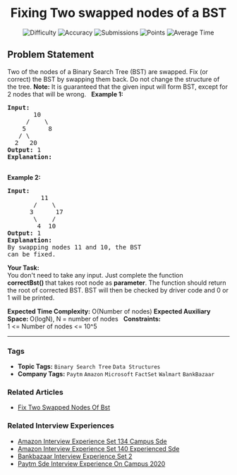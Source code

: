 <h1 align="center">Fixing Two swapped nodes of a BST</h1>

<p align="center">
  <img alt="Difficulty" title="Difficulty" src="https://custom-icon-badges.demolab.com/badge/Difficulty: Hard-1F222E?style=for-the-badge&logoColor=white&logo=fire"/>
  <img alt="Accuracy" title="Accuracy" src="https://custom-icon-badges.demolab.com/badge/Accuracy: 71.76%25-1F222E?style=for-the-badge&logoColor=white&logo=target"/>
  <img alt="Submissions" title="Submissions" src="https://custom-icon-badges.demolab.com/badge/Submissions: 19K+-1F222E?style=for-the-badge&logoColor=white&logo=repo"/>
  <img alt="Points" title="Points" src="https://custom-icon-badges.demolab.com/badge/Points: 8-1F222E?style=for-the-badge&logoColor=white&logo=award"/>
  <img alt="Average Time" title="Average Time" src="https://custom-icon-badges.demolab.com/badge/Average%20Time: N/A-1F222E?style=for-the-badge&logoColor=white&logo=clock"/>
</p>

## Problem Statement

Two of the nodes of a Binary Search Tree (BST) are swapped. Fix (or correct) the BST by swapping them back. Do not change the structure of the tree.
<b>Note:</b> It is guaranteed that the given input will form BST, except for 2 nodes that will be wrong.
 
<b>Example 1:</b>
<pre><b>Input:
</b>       10
     /    \
    5      8
   / \
  2   20
<b>Output: </b>1<b>
Explanation:
 </b><img src="https://media.geeksforgeeks.org/wp-content/uploads/20190528095934/FixNodes.jpg" alt="" title=""/></pre>

<b>Example 2:</b>

<pre><b>Input:
         </b>11
       /    \
      3      17
       \    /
        4  10
<b>Output: </b>1 
<b>Explanation:</b> 
By swapping nodes 11 and 10, the BST 
can be fixed.
</pre>

<b>Your Task:</b><br>
You don't need to take any input. Just complete the function <b>correctBst() </b>that takes root node as <b>parameter</b>. The function should return the root of corrected BST. BST will then be checked by driver code and 0 or 1 will be printed.

<b>Expected Time Complexity:</b> O(Number of nodes)
<b>Expected Auxiliary Space: </b>O(logN), N = number of nodes
 
<b>Constraints:</b><br>
1 <= Number of nodes <= 10^5


<hr>

### Tags
- **Topic Tags:** `Binary Search Tree` `Data Structures`
- **Company Tags:** `Paytm` `Amazon` `Microsoft` `FactSet` `Walmart` `BankBazaar`

### Related Articles
- [Fix Two Swapped Nodes Of Bst](https://www.geeksforgeeks.org/fix-two-swapped-nodes-of-bst/)

### Related Interview Experiences
- [Amazon Interview Experience Set 134 Campus Sde](https://www.geeksforgeeks.org/amazon-interview-experience-set-134-campus-sde/)
- [Amazon Interview Experience Set 140 Experienced Sde](https://www.geeksforgeeks.org/amazon-interview-experience-set-140-experienced-sde/)
- [Bankbazaar Interview Experience Set 2](https://www.geeksforgeeks.org/bankbazaar-interview-experience-set-2/)
- [Paytm Sde Interview Experience On Campus 2020](https://www.geeksforgeeks.org/paytm-sde-interview-experience-on-campus-2020/)
